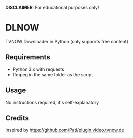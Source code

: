 <b>DISCLAIMER</b>: For educational purposes only!

# DLNOW
TVNOW Downloader in Python (only supports free content)

## Requirements
 - Python 3.x with requests
 - ffmpeg in the same folder as the script

## Usage
No instructions required, it's self-explanatory

## Credits
Inspired by https://github.com/Pati/plugin.video.tvnow.de

